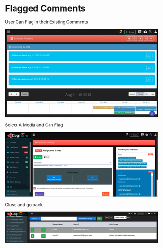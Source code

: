 # Flagged Comments

User Can Flag in their Existing Comments

![](../.gitbook/assets/image%20%2864%29.png)

Select A Media and Can Flag

![](../.gitbook/assets/image%20%28270%29.png)

Close and go back

![](../.gitbook/assets/image%20%28264%29.png)




